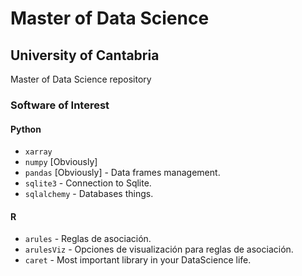 # Master of Data Science
## University of Cantabria
Master of Data Science repository

### Software of Interest

#### Python
- `xarray`
- `numpy` [Obviously]
- `pandas` [Obviously] - Data frames management.
- `sqlite3` - Connection to Sqlite.
- `sqlalchemy` - Databases things.

#### R
- `arules` - Reglas de asociación.
- `arulesViz` - Opciones de visualización para reglas de asociación.
- `caret` - Most important library in your DataScience life.
